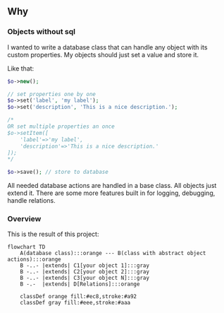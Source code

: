 ## Why

### Objects without sql

I wanted to write a database class that can handle any object with its custom properties. My objects should just set a value and store it.

Like that:

```php
$o->new();

// set properties one by one
$o->set('label', 'my label');
$o->set('description', 'This is a nice description.');

/*
OR set multiple properties an once
$o->setItem([
    'label'=>'my label',
    'description'=>'This is a nice description.'
]);
*/

$o->save(); // store to database
```

All needed database actions are handled in a base class. All objects just extend it.
There are some more features built in for logging, debugging, handle relations.

### Overview

This is the result of this project:

```mermaid
flowchart TD
    A(database class):::orange --- B(class with abstract object actions):::orange
    B -..- |extends| C1[your object 1]:::gray
    B -..- |extends| C2[your object 2]:::gray
    B -..- |extends| C3[your object N]:::gray
    B -.-  |extends| D[Relations]:::orange

    classDef orange fill:#ec8,stroke:#a92
    classDef gray fill:#eee,stroke:#aaa
```


